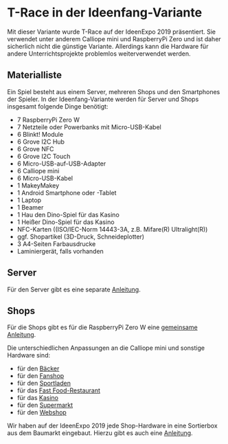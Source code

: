 # T-Race in der Ideenfang-Variante

Mit dieser Variante wurde T-Race auf der IdeenExpo 2019 präsentiert. Sie verwendet unter anderem Calliope mini und RaspberryPi Zero und ist daher sicherlich nicht die günstige Variante.
Allerdings kann die Hardware für andere Unterrichtsprojekte problemlos weiterverwendet werden. 

## Materialliste
Ein Spiel besteht aus einem Server, mehreren Shops und den Smartphones der Spieler. In der Ideenfang-Variante werden für Server und Shops insgesamt folgende Dinge benötigt:

- 7 RaspberryPi Zero W 
- 7 Netzteile oder Powerbanks mit Micro-USB-Kabel 
- 6 Blinkt! Module
- 6 Grove I2C Hub
- 6 Grove NFC
- 6 Grove I2C Touch
- 6 Micro-USB-auf-USB-Adapter
- 6 Calliope mini
- 6 Micro-USB-Kabel
- 1 MakeyMakey
- 1 Android Smartphone oder -Tablet
- 1 Laptop
- 1 Beamer
- 1 Hau den Dino-Spiel für das Kasino
- 1 Heißer Dino-Spiel für das Kasino
- NFC-Karten ((ISO/IEC-Norm 14443-3A, z.B. Mifare(R) Ultralight(R))
- ggf. Shopartikel (3D-Druck, Schneideplotter)
- 3 A4-Seiten Farbausdrucke
- Laminiergerät, falls vorhanden


## Server
Für den Server gibt es eine separate [Anleitung](installation_server.md).

## Shops

Für die Shops gibt es für die RaspberryPi Zero W eine [gemeinsame Anleitung](ideenfang_installation_shops.md).

Die unterschiedlichen Anpassungen an die Calliope mini und sonstige Hardware sind:

- für den [Bäcker](ideenfang_installation_bäcker.md)
- für den [Fanshop](ideenfang_installation_fanshop.md)
- für den [Sportladen](ideenfang_installation_sportladen.md)
- für das [Fast Food-Restaurant](ideenfang_installation_fastfood.md)
- für das [Kasino](ideenfang_installation_kasino.md)
- für den [Supermarkt](ideenfang_installation_supermarkt.md)
- für den [Webshop](ideenfang_installation_webshop.md)

Wir haben auf der IdeenExpo 2019 jede Shop-Hardware in eine Sortierbox aus dem Baumarkt eingebaut. Hierzu gibt es auch eine [Anleitung](shopbox_anleitung.md).  
